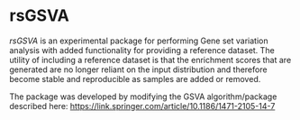 # rsGSVA
_rsGSVA_ is an experimental package for performing Gene set variation analysis with added functionality for providing a reference dataset. The utility of including a reference dataset is that the enrichment scores that are generated are no longer reliant on the input distribution and therefore become stable and reproducible as samples are added or removed.

The package was developed by modifying the GSVA algorithm/package described here: https://link.springer.com/article/10.1186/1471-2105-14-7

